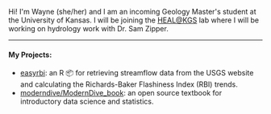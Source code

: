 Hi! I'm Wayne (she/her) and I am an incoming Geology Master's student at the University of Kansas. I will be joining the [HEAL@KGS](https://www.samzipper.com/) lab where I will be working on hydrology work with Dr. Sam Zipper.

-------------

#### My Projects:
- [easyrbi](https://github.com/amutaya/easyrbi): an R 📦 for retrieving streamflow data from the USGS[](https://waterservices.usgs.gov/rest/Site-Test-Tool.html) website and calculating the Richards-Baker Flashiness Index (RBI) trends. 
- [moderndive/ModernDive_book](https://github.com/moderndive/ModernDive_book): an open source textbook for introductory data science and statistics.

